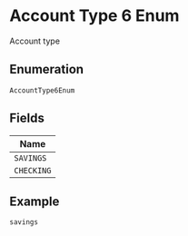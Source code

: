 
# Account Type 6 Enum

Account type

## Enumeration

`AccountType6Enum`

## Fields

| Name |
|  --- |
| `SAVINGS` |
| `CHECKING` |

## Example

```
savings
```

